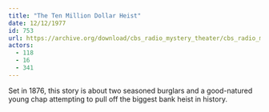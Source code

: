 ```yaml
---
title: "The Ten Million Dollar Heist"
date: 12/12/1977
id: 753
url: https://archive.org/download/cbs_radio_mystery_theater/cbs_radio_mystery_theater-0751-0800.zip/cbs_radio_mystery_theater-0751-0800%2Fcbsrmt_0753_the_ten_million_dollar_heist.mp3
actors:
  - 118
  - 16
  - 341
---
```

Set in 1876, this story is about two seasoned burglars and a good-natured young chap attempting to pull off the biggest bank heist in history.